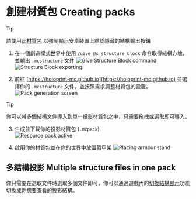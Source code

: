 # 創建材質包 Creating packs
> [!TIP]
> 請使用[此材質包](https://holoprint-mc.github.io/exportbutton) 以強制顯示安卓裝置上默認隱藏的結構輸出按鈕
1. 在一個創造模式世界中使用 `/give @s structure_block` 命令取得結構方塊，並輸出 `.mcstructure` 文件
![Give Structure Block command](/assets/giveStructureBlockCommand.png)  
![Structure Block exporting](/assets/structureBlockExporting.png)

2. 前往 [https://holoprint-mc.github.io](https://holoprint-mc.github.io) 並選擇你的 `.mcstructure` 文件，並按照需求調整材質包的設置。
![Pack generation screen](/assets/packGenerationScreen.png)
> [!TIP]
> 你可以將多個結構文件導入到單一投影材質包之中，只需要拖拽或選取即可導入。

3. 生成並下載你的投影材質包 (`.mcpack`).  
![Resource pack active](/assets/resourcePackActive.png)

5. 啟用你的材質包並在你的世界中放置盔甲架
![Placing armour stand](/assets/placingArmourStand.gif)

## 多結構投影 Multiple structure files in one pack
你只需要在選取文件時選取多個文件即可，你可以通過遊戲內的[切換結構顯示](/hologram-controls#換個結構-change-structure)功能切換成你想要查看的投影結構。